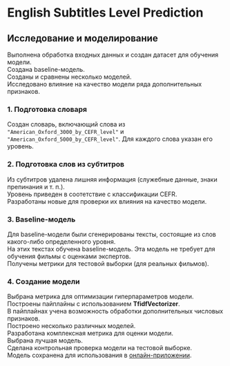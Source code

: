 # English Subtitles Level Prediction
## Исследование и моделирование

Выполнена обработка входных данных и создан датасет для обучения модели.  
Создана baseline-модель.  
Созданы и сравнены несколько моделей.  
Исследовано влияние на качество модели ряда дополнительных признаков.  

### 1. Подготовка словаря  
Создан словарь, включающий слова из `"American_Oxford_3000_by_CEFR_level"` и `"American_Oxford_5000_by_CEFR_level"`. Для каждого слова указан его уровень.

### 2. Подготовка слов из субтитров  
Из субтитров удалена лишняя информация (служебные данные, знаки препинания и т. п.).  
Уровень приведен в соотетствие с классификации CEFR.  
Разработаны новые для проверки их влияния на качество модели.  

### 3. Baseline-модель  
Для baseline-модели были сгенерированы тексты, состоящие из слов какого-либо определенного уровня.  
На этих текстах обучена baseline-модель. Эта модель не требует для обучения фильмы с оценками экспертов.  
Получены метрики для тестовой выборки (для реальных фильмов).  

### 4. Создание модели  
Выбрана метрика для оптимизации гиперпараметров модели.  
Построены пайплайны с использованием **TfidfVectorizer**.  
В пайплайнах учена возможность обработки дополнительных числовых признаков.  
Построено несколько различных моделей.  
Разработана комплексная метрика для оценки модели.  
Выбрана лучшая модель.  
Сделана контрольная проверка модели на тестовой выборке.  
Модель сохранена для использования в [онлайн-приложении](https://english-subtitles-level.streamlit.app/).  

